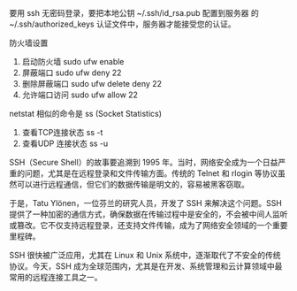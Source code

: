 要用 ssh 无密码登录，要把本地公钥 ~/.ssh/id_rsa.pub 配置到服务器 的 ~/.ssh/authorized_keys 认证文件中，服务器才能接受您的认证。

防火墙设置
1. 启动防火墙 sudo ufw enable
2. 屏蔽端口  sudo ufw deny 22
3. 删除屏蔽端口  sudo ufw delete deny 22
3. 允许端口访问 sudo ufw allow 22

netstat 相似的命令是 ss (Socket Statistics)

1. 查看TCP连接状态 ss -t
2. 查看UDP 连接状态  ss -u

SSH（Secure Shell）的故事要追溯到 1995 年。当时，网络安全成为一个日益严重的问题，尤其是在远程登录和文件传输方面。传统的 Telnet 和 rlogin 等协议虽然可以进行远程通信，但它们的数据传输是明文的，容易被黑客窃取。

于是，Tatu Ylönen，一位芬兰的研究人员，开发了 SSH 来解决这个问题。SSH 提供了一种加密的通信方式，确保数据在传输过程中是安全的，不会被中间人监听或篡改。它不仅支持远程登录，还支持文件传输，成为了网络安全领域的一个重要里程碑。

SSH 很快被广泛应用，尤其在 Linux 和 Unix 系统中，逐渐取代了不安全的传统协议。今天，SSH 成为全球范围内，尤其是在开发、系统管理和云计算领域中最常用的远程连接工具之一。